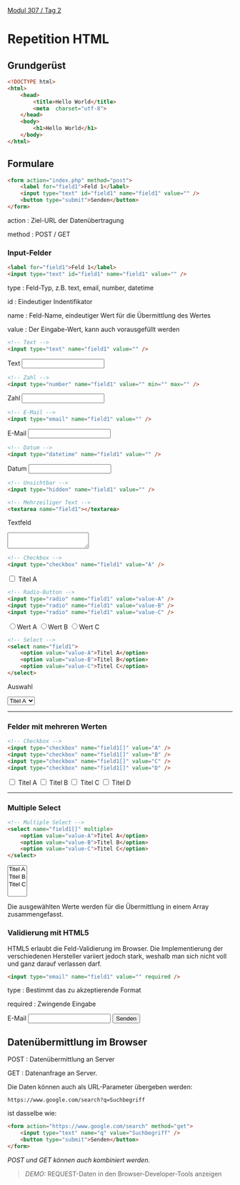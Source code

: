  [Modul 307 / Tag 2](/ilv.307/02-modul-307)

# Repetition HTML

## Grundgerüst
```html
<!DOCTYPE html>
<html>
    <head>
        <title>Hello World</title>
        <meta  charset="utf-8">
    </head>
    <body>
        <h1>Hello World</h1>
    </body>
</html>
```
## Formulare
```html
<form action="index.php" method="post">
    <label for="field1">Feld 1</label>
    <input type="text" id="field1" name="field1" value="" />
    <button type="submit">Senden</button>
</form>
```
action
: Ziel-URL der Datenübertragung

method
: POST / GET

### Input-Felder
```html
<label for="field1">Feld 1</label>
<input type="text" id="field1" name="field1" value="" />
```

type
: Feld-Typ, z.B. text, email, number, datetime

id
: Eindeutiger Indentifikator

name 
: Feld-Name, eindeutiger Wert für die Übermittlung des Wertes

value 
: Der Eingabe-Wert, kann auch vorausgefüllt werden

```html
<!-- Text -->
<input type="text" name="field1" value="" />
```
<label>Text
    <input type="text" name="field1" value="" />
</label>

```html
<!-- Zahl -->
<input type="number" name="field1" value="" min="" max="" />
```
<label>Zahl
    <input type="number" name="field1" value="" min="" max="" />
</label>
```html
<!-- E-Mail -->
<input type="email" name="field1" value="" />
```
<label>E-Mail
    <input type="email" name="field1" value="" />
</label>
```html
<!-- Datum -->
<input type="datetime" name="field1" value="" />
```
<label>Datum
    <input type="datetime" name="field1" value="" />
</label>

```html
<!-- Unsichtbar -->
<input type="hidden" name="field1" value="" />
```
<input type="hidden" name="field1" value="" />

```html
<!-- Mehrzeiliger Text -->
<textarea name="field1"></textarea>
```
<label for="text-field-1">Textfeld</label>
<textarea name="field1" id="text-field-1"></textarea>


```html
<!-- Checkbox -->
<input type="checkbox" name="field1" value="A" />
```
<label>
<input type="checkbox" name="field1" value="A" /> Titel A
</label>

```html
<!-- Radio-Button -->
<input type="radio" name="field1" value="value-A" />
<input type="radio" name="field1" value="value-B" />
<input type="radio" name="field1" value="value-C" />
```
<label>
    <input type="radio" name="field1" value="value-A" />Wert A
</label>
<label>
    <input type="radio" name="field1" value="value-B" />Wert B
</label>
<label>
    <input type="radio" name="field1" value="value-C" />Wert C
</label>

```html
<!-- Select -->
<select name="field1">
    <option value="value-A">Titel A</option>
    <option value="value-B">Titel B</option>
    <option value="value-C">Titel C</option>
</select>
```
<label for="field1">Auswahl</label>

<select name="field1" id="field1">
    <option value="value-A">Titel A</option>
    <option value="value-B">Titel B</option>
    <option value="value-C">Titel C</option>
</select>

---

### Felder mit mehreren Werten

```html
<!-- Checkbox -->
<input type="checkbox" name="field1[]" value="A" />
<input type="checkbox" name="field1[]" value="B" />
<input type="checkbox" name="field1[]" value="C" />
<input type="checkbox" name="field1[]" value="D" />
```
<label>
    <input type="checkbox" name="field1[]" value="A" /> Titel A
</label>
<label>
    <input type="checkbox" name="field1[]" value="B" /> Titel B
</label>
<label>
    <input type="checkbox" name="field1[]" value="C" /> Titel C
</label>
<label>
    <input type="checkbox" name="field1[]" value="D" /> Titel D
</label>

---

### Multiple Select

```html
<!-- Multiple Select -->
<select name="field1[]" multiple>
    <option value="value-A">Titel A</option>
    <option value="value-B">Titel B</option>
    <option value="value-C">Titel C</option>
</select>
```

<select name="field1[]" multiple>
    <option value="value-A">Titel A</option>
    <option value="value-B">Titel B</option>
    <option value="value-C">Titel C</option>
</select>

Die ausgewählten Werte werden für die Übermittlung in einem Array zusammengefasst.

### Validierung mit HTML5

HTML5 erlaubt die Feld-Validierung im Browser. Die Implementierung der verschiedenen Hersteller variiert jedoch stark, weshalb man sich nicht voll und ganz darauf verlassen darf.
```html
<input type="email" name="field1" value="" required />
```
type
: Bestimmt das zu akzeptierende Format 

required
: Zwingende Eingabe

<form>
    <label>E-Mail
        <input type="email" name="field1" value="" required />
    </label>
    <button type="submit">Senden</button>
</form>

## Datenübermittlung im Browser

POST 
: Datenübermittlung an Server

GET 
: Datenanfrage an Server. 

Die Daten können auch als URL-Parameter übergeben werden: 

 `https://www.google.com/search?q=Suchbegriff`

 ist dasselbe wie:
```html
<form action="https://www.google.com/search" method="get">
    <input type="text" name="q" value="Suchbegriff" />
    <button type="submit">Senden</button>
</form>
```
*POST und GET können auch kombiniert werden.* 

> *DEMO:* REQUEST-Daten in den Browser-Developer-Tools anzeigen
<!--stackedit_data:
eyJoaXN0b3J5IjpbLTY4MjYyNzYzOCwtMTIzMzE3NTYwMV19
-->
